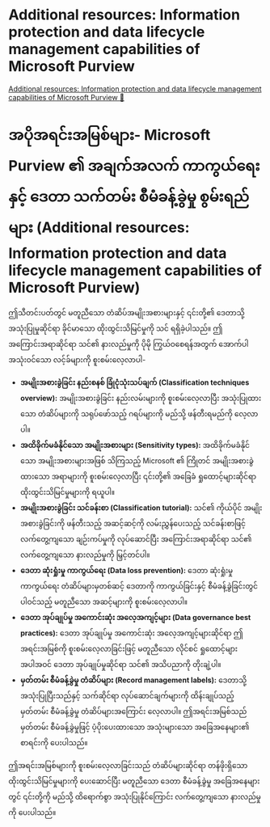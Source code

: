 # Additional resources: Information protection and data lifecycle management capabilities of Microsoft Purview

[Additional resources: Information protection and data lifecycle management capabilities of Microsoft Purview 🔗](https://www.coursera.org/learn/microsoft-sc-900-exam-preparation-and-practice/supplement/mQ8Vw/additional-resources-information-protection-and-data-lifecycle-management)

# အပိုအရင်းအမြစ်များ- Microsoft Purview ၏ အချက်အလက် ကာကွယ်ရေးနှင့် ဒေတာ သက်တမ်း စီမံခန့်ခွဲမှု စွမ်းရည်များ (Additional resources: Information protection and data lifecycle management capabilities of Microsoft Purview)

ဤသီတင်းပတ်တွင် မတူညီသော တံဆိပ်အမျိုးအစားများနှင့် ၎င်းတို့၏ ဒေတာသို့ အသုံးပြုမှုဆိုင်ရာ ခိုင်မာသော ထိုးထွင်းသိမြင်မှုကို သင် ရရှိခဲ့ပါသည်။ ဤအကြောင်းအရာဆိုင်ရာ သင်၏ နားလည်မှုကို ပိုမို ကြွယ်ဝစေရန်အတွက် အောက်ပါ အသုံးဝင်သော လင့်ခ်များကို စူးစမ်းလေ့လာပါ-

- **အမျိုးအစားခွဲခြင်း နည်းစနစ် ခြုံငုံသုံးသပ်ချက် (Classification techniques overview):** အမျိုးအစားခွဲခြင်း နည်းလမ်းများကို စူးစမ်းလေ့လာပြီး အသုံးပြုထားသော တံဆိပ်များကို သရုပ်ဖော်သည့် ဂရပ်များကို မည်သို့ ဖန်တီးရမည်ကို လေ့လာပါ။
- **အထိခိုက်မခံနိုင်သော အမျိုးအစားများ (Sensitivity types):** အထိခိုက်မခံနိုင်သော အမျိုးအစားများအဖြစ် သိကြသည့် Microsoft ၏ ကြိုတင် အမျိုးအစားခွဲထားသော အရာများကို စူးစမ်းလေ့လာပြီး ၎င်းတို့၏ အခြေခံ ရှုထောင့်များဆိုင်ရာ ထိုးထွင်းသိမြင်မှုများကို ရယူပါ။
- **အမျိုးအစားခွဲခြင်း သင်ခန်းစာ (Classification tutorial):** သင်၏ ကိုယ်ပိုင် အမျိုးအစားခွဲခြင်းကို ဖန်တီးသည့် အဆင့်ဆင့်ကို လမ်းညွှန်ပေးသည့် သင်ခန်းစာဖြင့် လက်တွေ့ကျသော ချဉ်းကပ်မှုကို လုပ်ဆောင်ပြီး အကြောင်းအရာဆိုင်ရာ သင်၏ လက်တွေ့ကျသော နားလည်မှုကို မြှင့်တင်ပါ။
- **ဒေတာ ဆုံးရှုံးမှု ကာကွယ်ရေး (Data loss prevention):** ဒေတာ ဆုံးရှုံးမှု ကာကွယ်ရေး တံဆိပ်များမှတစ်ဆင့် ဒေတာကို ကာကွယ်ခြင်းနှင့် စီမံခန့်ခွဲခြင်းတွင် ပါဝင်သည့် မတူညီသော အဆင့်များကို စူးစမ်းလေ့လာပါ။
- **ဒေတာ အုပ်ချုပ်မှု အကောင်းဆုံး အလေ့အကျင့်များ (Data governance best practices):** ဒေတာ အုပ်ချုပ်မှု အကောင်းဆုံး အလေ့အကျင့်များဆိုင်ရာ ဤအရင်းအမြစ်ကို စူးစမ်းလေ့လာခြင်းဖြင့် မတူညီသော လိုင်စင် ရှုထောင့်များ အပါအဝင် ဒေတာ အုပ်ချုပ်မှုဆိုင်ရာ သင်၏ အသိပညာကို တိုးချဲ့ပါ။
- **မှတ်တမ်း စီမံခန့်ခွဲမှု တံဆိပ်များ (Record management labels):** ဒေတာသို့ အသုံးပြုပြီးသည်နှင့် သက်ဆိုင်ရာ လုပ်ဆောင်ချက်များကို ထိန်းချုပ်သည့် မှတ်တမ်း စီမံခန့်ခွဲမှု တံဆိပ်များအကြောင်း လေ့လာပါ။ ဤအရင်းအမြစ်သည် မှတ်တမ်း စီမံခန့်ခွဲမှုဖြင့် ပံ့ပိုးပေးထားသော အသုံးများသော အခြေအနေများ၏ စာရင်းကို ပေးပါသည်။

ဤအရင်းအမြစ်များကို စူးစမ်းလေ့လာခြင်းသည် တံဆိပ်များဆိုင်ရာ တန်ဖိုးရှိသော ထိုးထွင်းသိမြင်မှုများကို ပေးဆောင်ပြီး မတူညီသော ဒေတာ စီမံခန့်ခွဲမှု အခြေအနေများတွင် ၎င်းတို့ကို မည်သို့ ထိရောက်စွာ အသုံးပြုနိုင်ကြောင်း လက်တွေ့ကျသော နားလည်မှုကို ပေးပါသည်။
